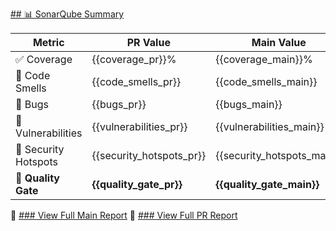 [## 📊 SonarQube Summary]({{SONAR_HOST_URL}}/dashboard?id={{PROJECT_KEY}})

| Metric                 | PR Value | Main Value |
|------------------------|----------|------------|
| ✅ Coverage            | {{coverage_pr}}% | {{coverage_main}}% |
| 💨 Code Smells         | {{code_smells_pr}} | {{code_smells_main}} |
| 🐞 Bugs                | {{bugs_pr}} | {{bugs_main}} |
| 🔐 Vulnerabilities     | {{vulnerabilities_pr}} | {{vulnerabilities_main}} |
| 🚨 Security Hotspots   | {{security_hotspots_pr}} | {{security_hotspots_main}} |
| **🌟 Quality Gate**     | **{{quality_gate_pr}}** | **{{quality_gate_main}}** |

🔗 [### View Full Main Report]({{SONAR_HOST_URL}}/dashboard?id={{MAIN_PROJECT_KEY}})
🔗 [### View Full PR Report]({{SONAR_HOST_URL}}/dashboard?id={{PROJECT_KEY}})
